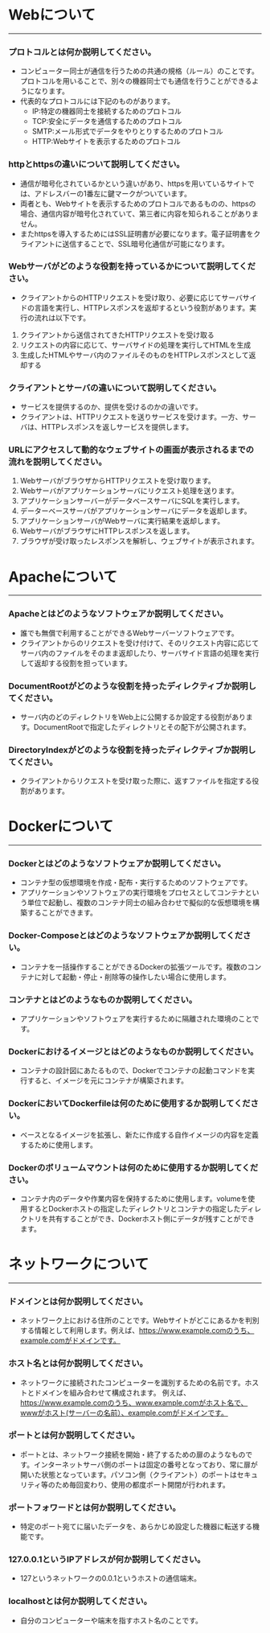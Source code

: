 # Webについて
---
### プロトコルとは何か説明してください。
- コンピューター同士が通信を行うための共通の規格（ルール）のことです。プロトコルを用いることで、別々の機器同士でも通信を行うことができるようになります。
- 代表的なプロトコルには下記のものがあります。
  - IP:特定の機器同士を接続するためのプロトコル
  - TCP:安全にデータを通信するためのプロトコル
  - SMTP:メール形式でデータをやりとりするためのプロトコル
  - HTTP:Webサイトを表示するためのプロトコル


### httpとhttpsの違いについて説明してください。
- 通信が暗号化されているかという違いがあり、httpsを用いているサイトでは、アドレスバーの1番左に鍵マークがついています。
- 両者とも、Webサイトを表示するためのプロトコルであるものの、httpsの場合、通信内容が暗号化されていて、第三者に内容を知られることがありません。
- またhttpsを導入するためにはSSL証明書が必要になります。電子証明書をクライアントに送信することで、SSL暗号化通信が可能になります。


### Webサーバがどのような役割を持っているかについて説明してください。
- クライアントからのHTTPリクエストを受け取り、必要に応じてサーバサイドの言語を実行し、HTTPレスポンスを返却するという役割があります。実行の流れは以下です。
1. クライアントから送信されてきたHTTPリクエストを受け取る
2. リクエストの内容に応じて、サーバサイドの処理を実行してHTMLを生成
3. 生成したHTMLやサーバ内のファイルそのものをHTTPレスポンスとして返却する


### クライアントとサーバの違いについて説明してください。
- サービスを提供するのか、提供を受けるのかの違いです。
- クライアントは、HTTPリクエストを送りサービスを受けます。一方、サーバは、HTTPレスポンスを返しサービスを提供します。


### URLにアクセスして動的なウェブサイトの画面が表示されるまでの流れを説明してください。
1. WebサーバがブラウザからHTTPリクエストを受け取ります。
2. Webサーバがアプリケーションサーバにリクエスト処理を送ります。
3. アプリケーションサーバーがデータベースサーバにSQLを実行します。
4. データーベースサーバがアプリケーションサーバにデータを返却します。
5. アプリケーションサーバがWebサーバに実行結果を返却します。
6. WebサーバがブラウザにHTTPレスポンスを返します。
7. ブラウザが受け取ったレスポンスを解析し、ウェブサイトが表示されます。


# Apacheについて
---
### Apacheとはどのようなソフトウェアか説明してください。
- 誰でも無償で利用することができるWebサーバーソフトウェアです。
- クライアントからのリクエストを受け付けて、そのリクエスト内容に応じてサーバ内のファイルをそのまま返却したり、サーバサイド言語の処理を実行して返却する役割を担っています。


### DocumentRootがどのような役割を持ったディレクティブか説明してください。
- サーバ内のどのディレクトリをWeb上に公開するか設定する役割があります。DocumentRootで指定したディレクトリとその配下が公開されます。


### DirectoryIndexがどのような役割を持ったディレクティブか説明してください。
- クライアントからリクエストを受け取った際に、返すファイルを指定する役割があります。




# Dockerについて
---
### Dockerとはどのようなソフトウェアか説明してください。
- コンテナ型の仮想環境を作成・配布・実行するためのソフトウェアです。
- アプリケーションやソフトウェアの実行環境をプロセスとしてコンテナという単位で起動し、複数のコンテナ同士の組み合わせで擬似的な仮想環境を構築することができます。

### Docker-Composeとはどのようなソフトウェアか説明してください。
- コンテナを一括操作することができるDockerの拡張ツールです。複数のコンテナに対して起動・停止・削除等の操作したい場合に使用します。


### コンテナとはどのようなものか説明してください。
- アプリケーションやソフトウェアを実行するために隔離された環境のことです。


### Dockerにおけるイメージとはどのようなものか説明してください。
- コンテナの設計図にあたるもので、Dockerでコンテナの起動コマンドを実行すると、イメージを元にコンテナが構築されます。


### DockerにおいてDockerfileは何のために使用するか説明してください。
- ベースとなるイメージを拡張し、新たに作成する自作イメージの内容を定義するために使用します。


### Dockerのボリュームマウントは何のために使用するか説明してください。
- コンテナ内のデータや作業内容を保持するために使用します。volumeを使用するとDockerホストの指定したディレクトリとコンテナの指定したディレクトリを共有することができ、Dockerホスト側にデータが残すことができます。


# ネットワークについて
---
### ドメインとは何か説明してください。
- ネットワーク上における住所のことです。Webサイトがどこにあるかを判別する情報として利用します。例えば、https://www.example.comのうち、example.comがドメインです。


### ホスト名とは何か説明してください。
- ネットワークに接続されたコンピューターを識別するための名前です。ホストとドメインを組み合わせて構成されます。
例えば、https://www.example.comのうち、www.example.comがホスト名で、wwwがホスト(サーバーの名前）、example.comがドメインです。


### ポートとは何か説明してください。
- ポートとは、ネットワーク接続を開始・終了するための扉のようなものです。インターネットサーバ側のポートは固定の番号となっており、常に扉が開いた状態となっています。パソコン側（クライアント）のポートはセキュリティ等のため毎回変わり、使用の都度ポート開閉が行われます。


### ポートフォワードとは何か説明してください。
- 特定のポート宛てに届いたデータを、あらかじめ設定した機器に転送する機能です。


### 127.0.0.1というIPアドレスが何か説明してください。
- 127というネットワークの0.0.1というホストの通信端末。


### localhostとは何か説明してください。
- 自分のコンピューターや端末を指すホスト名のことです。



